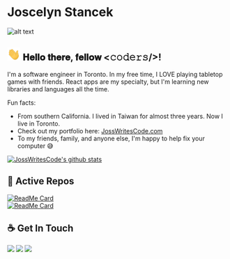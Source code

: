 # Joscelyn Stancek


![alt text](https://i.imgur.com/RaYuDEM.jpg)
<p align="center">


## <img src="https://raw.githubusercontent.com/ABSphreak/ABSphreak/master/gifs/Hi.gif" width="30px"> 𝐇𝐞𝐥𝐥𝐨 𝐭𝐡𝐞𝐫𝐞, 𝐟𝐞𝐥𝐥𝐨𝐰 <𝚌𝚘𝚍𝚎𝚛𝚜/>! 

I'm a software engineer in Toronto. In my free time, I LOVE playing tabletop games with friends. React apps are my specialty, but I'm learning new libraries and languages all the time.

Fun facts:

* From southern California. I lived in Taiwan for almost three years. Now I live in Toronto.
* Check out my portfolio here: <a href="https://www.josswritescode.com/">JossWritesCode.com</a>
* To my friends, family, and anyone else, I'm happy to help fix your computer 😅


[![JossWritesCode's github stats](https://github-readme-stats.vercel.app/api?username=JossWritesCode)](https://github.com/anuraghazra/github-readme-stats)



## 👀 Active Repos
[![ReadMe Card](https://github-readme-stats.vercel.app/api/pin/?username=JossWritesCode&repo=RiffTube)](https://github.com/JossWritesCode/RiffTube)
<br />
[![ReadMe Card](https://github-readme-stats.vercel.app/api/pin/?username=Robot-Versus-Zombies&repo=front-end)](https://github.com/Robot-Versus-Zombies/front-end)


## ☕ Get In Touch



[<img height="30" src="https://img.shields.io/badge/twitter-%231DA1F2.svg?&style=for-the-badge&logo=twitter&logoColor=white" />][twitter]
[<img height="30" src="https://img.shields.io/badge/linkedin-blue.svg?&style=for-the-badge&logo=linkedin&logoColor=white" />][LinkedIn]
[<img height="30" src="https://img.shields.io/badge/DEV.TO-%230A0A0A.svg?&style=for-the-badge&logo=dev-dot-to&logoColor=white" />][devto]

[twitter]: https://twitter.com/josswritescode
[devto]: https://dev.to/josswritescode
[linkedin]: https://www.linkedin.com/in/josswritescode
